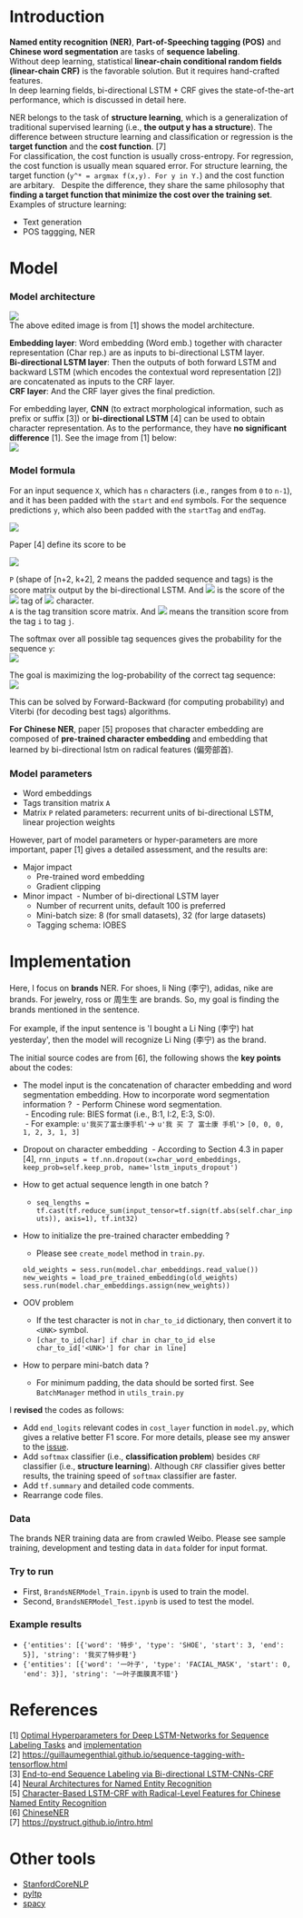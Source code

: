 # Introduction
**Named entity recognition (NER)**, **Part-of-Speeching tagging (POS)** and **Chinese word segmentation** are tasks of **sequence labeling**.  
Without deep learning, statistical **linear-chain conditional random fields (linear-chain CRF)** is the favorable solution. But it requires hand-crafted features.  
In deep learning fields, bi-directional LSTM + CRF gives the state-of-the-art performance, which is discussed in detail here.

NER belongs to the task of **structure learning**, which is a generalization of traditional supervised learning (i.e., **the output y has a structure**). The difference between structure learning and classification or regression is the **target function** and the **cost function**. [7]  
For classification, the cost function is usually cross-entropy. For regression, the cost function is usually mean squared error. For structure learning, the target function (`y^* = argmax f(x,y). For y in Y.`) and the cost function are arbitary.  
Despite the difference, they share the same philosophy that **finding a target function that minimize the cost over the training set**.  
Examples of structure learning:
- Text generation
- POS taggging, NER



# Model
### Model architecture
![](https://github.com/gaoisbest/NLP-Projects/tree/master/6_Sequence_labeling/Named_Entity_Recognition/images/Model_architecture.png)  
The above edited image is from [1] shows the model architecture.  

**Embedding layer**: Word embedding (Word emb.) together with character representation (Char rep.) are as inputs to bi-directional LSTM layer.   
**Bi-directional LSTM layer**: Then the outputs of both forward LSTM and backward LSTM (which encodes the contextual word representation [2]) are concatenated as inputs to the CRF layer.  
**CRF layer**: And the CRF layer gives the final prediction.  

For embedding layer, **CNN** (to extract morphological information, such as prefix or suffix [3]) or **bi-directional LSTM** [4] can be used to obtain character representation. As to the performance, they have **no significant difference** [1]. See the image from [1] below:  
![](https://github.com/gaoisbest/NLP-Projects/tree/master/6_Sequence_labeling/Named_Entity_Recognition/images/Character_representation.png)

### Model formula
For an input sequence `X`, which has `n` characters (i.e., ranges from `0` to `n-1`), and it has been padded with the `start` and `end` symbols. For the sequence predictions `y`, which also been padded with the `startTag` and `endTag`.  

![](https://github.com/gaoisbest/NLP-Projects/tree/master/6_Sequence_labeling/Named_Entity_Recognition/images/X_y.png)

Paper [4] define its score to be  

![](https://github.com/gaoisbest/NLP-Projects/tree/master/6_Sequence_labeling/Named_Entity_Recognition/images/S_X_y.png)

`P` (shape of [n+2, k+2], 2 means the padded sequence and tags) is the score matrix output by the bi-directional LSTM. And ![](https://github.com/gaoisbest/NLP-Projects/tree/master/6_Sequence_labeling/Named_Entity_Recognition/images/P_i_j.png) is the score of the ![](https://github.com/gaoisbest/NLP-Projects/tree/master/6_Sequence_labeling/Named_Entity_Recognition/images/j.png) tag of ![](https://github.com/gaoisbest/NLP-Projects/tree/master/6_Sequence_labeling/Named_Entity_Recognition/images/i.png) character.  
`A` is the tag transition score matrix. And ![](https://github.com/gaoisbest/NLP-Projects/tree/master/6_Sequence_labeling/Named_Entity_Recognition/images/A_i_j.png) means the transition score from the tag `i` to tag `j`.  

The softmax over all possible tag sequences gives the probability for the sequence `y`:  
![](https://github.com/gaoisbest/NLP-Projects/tree/master/6_Sequence_labeling/Named_Entity_Recognition/images/p_y_X.png)

The goal is maximizing the log-probability of the correct tag sequence:  
![](https://github.com/gaoisbest/NLP-Projects/tree/master/6_Sequence_labeling/Named_Entity_Recognition/images/log_p_y_X.png)

This can be solved by Forward-Backward (for computing probability) and Viterbi (for decoding best tags) algorithms.

**For Chinese NER**, paper [5] proposes that character embedding are composed of **pre-trained character embedding** and embedding that learned by bi-directional lstm on radical features (偏旁部首).

### Model parameters
- Word embeddings
- Tags transition matrix `A`
- Matrix `P` related parameters: recurrent units of bi-directional LSTM, linear projection weights

However, part of model parameters or hyper-parameters are more important, paper [1] gives a detailed assessment, and the results are:  
- Major impact
  - Pre-trained word embedding
  - Gradient clipping
- Minor impact
  - Number of bi-directional LSTM layer
  - Number of recurrent units, default 100 is preferred
  - Mini-batch size: 8 (for small datasets), 32 (for large datasets)
  - Tagging schema: IOBES

# Implementation
Here, I focus on **brands** NER. For shoes, li Ning (李宁), adidas, nike are brands. For jewelry, ross or 周生生 are brands. So, my goal is finding the brands mentioned in the sentence.  

For example, if the input sentence is 'I bought a Li Ning (李宁) hat yesterday', then the model will recognize Li Ning (李宁) as the brand.  

The initial source codes are from [6], the following shows the **key points** about the codes:
- The model input is the concatenation of character embedding and word segmentation embedding. How to incorporate word segmentation information ?
  - Perform Chinese word segmentation.  
  - Encoding rule: BIES format (i.e., B:1, I:2, E:3, S:0).  
  - For example: `u'我买了富士康手机'`-> `u'我 买 了 富士康 手机'`> `[0, 0, 0, 1, 2, 3, 1, 3]`

- Dropout on character embedding
  - According to Section 4.3 in paper [4], `rnn_inputs = tf.nn.dropout(x=char_word_embeddings, keep_prob=self.keep_prob, name='lstm_inputs_dropout')`

- How to get actual sequence length in one batch ?
  - `seq_lengths = tf.cast(tf.reduce_sum(input_tensor=tf.sign(tf.abs(self.char_inputs)), axis=1), tf.int32)`

- How to initialize the pre-trained character embedding ?  
  - Please see `create_model` method in `train.py`.  
  ```
  old_weights = sess.run(model.char_embeddings.read_value())  
  new_weights = load_pre_trained_embedding(old_weights)  
  sess.run(model.char_embeddings.assign(new_weights))
  ```

- OOV problem
  - If the test character is not in `char_to_id` dictionary, then convert it to `<UNK>` symbol.  
  - `[char_to_id[char] if char in char_to_id else char_to_id['<UNK>'] for char in line]`
- How to perpare mini-batch data ?  
  - For minimum padding, the data should be sorted first. See `BatchManager` method in `utils_train.py`


I **revised** the codes as follows:  
- Add `end_logits` relevant codes in `cost_layer` function in `model.py`, which gives a relative better F1 score. For more details, please see my answer to the [issue](https://github.com/zjy-ucas/ChineseNER/issues/10).
- Add `softmax` classifier (i.e., **classification problem**) besides `CRF` classifier (i.e., **structure learning**). Although `CRF` classifier gives better results, the training speed of `softmax` classifier are faster.
- Add `tf.summary` and detailed code comments.
- Rearrange code files.

### Data
The brands NER training data are from crawled Weibo. Please see sample training, development and testing data in `data` folder for input format.

### Try to run
- First, `BrandsNERModel_Train.ipynb` is used to train the model.
- Second, `BrandsNERModel_Test.ipynb` is used to test the model.

### Example results
- `{'entities': [{'word': '特步', 'type': 'SHOE', 'start': 3, 'end': 5}], 'string': '我买了特步鞋'}`  
- `{'entities': [{'word': '一叶子', 'type': 'FACIAL_MASK', 'start': 0, 'end': 3}], 'string': '一叶子面膜真不错'}`

# References
[1] [Optimal Hyperparameters for Deep LSTM-Networks for Sequence Labeling Tasks](https://arxiv.org/pdf/1707.06799.pdf) and [implementation](https://github.com/UKPLab/emnlp2017-bilstm-cnn-crf)  
[2] https://guillaumegenthial.github.io/sequence-tagging-with-tensorflow.html  
[3] [End-to-end Sequence Labeling via Bi-directional LSTM-CNNs-CRF](https://arxiv.org/pdf/1603.01354.pdf)  
[4] [Neural Architectures for Named Entity Recognition](https://arxiv.org/pdf/1603.01360.pdf)  
[5] [Character-Based LSTM-CRF with Radical-Level Features for Chinese Named Entity Recognition](https://link.springer.com/chapter/10.1007/978-3-319-50496-4_20)  
[6] [ChineseNER](https://github.com/zjy-ucas/ChineseNER)  
[7] https://pystruct.github.io/intro.html


# Other tools
- [StanfordCoreNLP](https://stanfordnlp.github.io/CoreNLP/human-languages.html)
- [pyltp](https://github.com/HIT-SCIR/pyltp)
- [spacy](https://spacy.io/)
